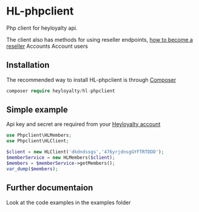 # HL-phpclient
Php client for heyloyalty api.

The client also has methods for using reseller endpoints, [how to become a reseller](http://heyloyalty.com/partner)
Accounts
Account users

## Installation
The recommended way to install HL-phpclient is through [Composer](https://getcomposer.org)
```php
composer require heyloyalty/hl-phpclient
```
## Simple example
Api key and secret are required from your [Heyloyalty account](http://heyloyalty.com)
```php
use Phpclient\HLMembers;
use Phpclient\HLClient;

$client = new HLClient('dkdndssgs','476yrjdnsgGYFTRTDDD');
$memberService = new HLMembers($client);
$members = $memberService->getMembers();
var_dump($members);
```

## Further documentaion
Look at the code examples in the examples folder